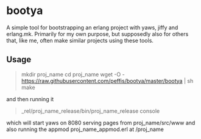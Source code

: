 bootya
======

A simple tool for bootstrapping an erlang project with yaws, jiffy and
erlang.mk. Primarily for my own purpose, but supposedly also for others that,
like me, often make similar projects using these tools. 

Usage
-----

> mkdir proj_name
> cd proj_name
> wget -O - https://raw.githubusercontent.com/peffis/bootya/master/bootya | sh
> make

and then running it

> _rel/proj_name_release/bin/proj_name_release console

which will start yaws on 8080 serving pages from proj_name/src/www and
also running the appmod proj_name_appmod.erl at /proj_name